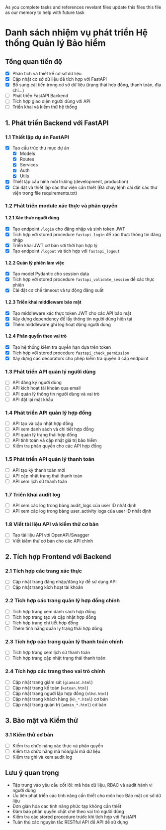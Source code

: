 As you complete tasks and references revelant files update this files this file as our memory to help with future task

# Danh sách nhiệm vụ phát triển Hệ thống Quản lý Bảo hiểm

## Tổng quan tiến độ
- [x] Phân tích và thiết kế cơ sở dữ liệu
- [x] Cập nhật cơ sở dữ liệu để tích hợp với FastAPI
- [x] Bổ sung cải tiến trong cơ sở dữ liệu (trạng thái hợp đồng, thanh toán, địa chỉ...)
- [ ] Phát triển FastAPI Backend
- [ ] Tích hợp giao diện người dùng với API
- [ ] Triển khai và kiểm thử hệ thống

## 1. Phát triển Backend với FastAPI

### 1.1 Thiết lập dự án FastAPI
- [x] Tạo cấu trúc thư mục dự án
  - [x] Models
  - [x] Routes
  - [x] Services
  - [x] Auth
  - [x] Utils
- [x] Thiết lập cấu hình môi trường (development, production)
- [x] Cài đặt và thiết lập các thư viện cần thiết
(Đã chạy lệnh cài đặt các thư viện trong file requirements.txt)

### 1.2 Phát triển module xác thực và phân quyền

#### 1.2.1 Xác thực người dùng
- [x] Tạo endpoint `/login` cho đăng nhập và sinh token JWT
- [x] Tích hợp với stored procedure `fastapi_login` để xác thực thông tin đăng nhập
- [x] Triển khai JWT cơ bản với thời hạn hợp lý
- [x] Tạo endpoint `/logout` và tích hợp với `fastapi_logout`

#### 1.2.2 Quản lý phiên làm việc
- [x] Tạo model Pydantic cho session data
- [x] Tích hợp với stored procedure `fastapi_validate_session` để xác thực phiên
- [x] Cài đặt cơ chế timeout và tự động đăng xuất

#### 1.2.3 Triển khai middleware bảo mật
- [x] Tạo middleware xác thực token JWT cho các API bảo mật
- [x] Xây dựng dependency để lấy thông tin người dùng hiện tại
- [x] Thêm middleware ghi log hoạt động người dùng

#### 1.2.4 Phân quyền theo vai trò
- [x] Tạo hệ thống kiểm tra quyền hạn dựa trên token
- [x] Tích hợp với stored procedure `fastapi_check_permission`
- [x] Xây dựng các decorators cho phép kiểm tra quyền ở cấp endpoint

### 1.3 Phát triển API quản lý người dùng
- [ ] API đăng ký người dùng
- [ ] API kích hoạt tài khoản qua email
- [ ] API quản lý thông tin người dùng và vai trò
- [ ] API đặt lại mật khẩu 

### 1.4 Phát triển API quản lý hợp đồng
- [ ] API tạo và cập nhật hợp đồng
- [ ] API xem danh sách và chi tiết hợp đồng
- [ ] API quản lý trạng thái hợp đồng
- [ ] API tính toán và cập nhật giá trị bảo hiểm
- [ ] Kiểm tra phân quyền cho các API hợp đồng

### 1.5 Phát triển API quản lý thanh toán
- [ ] API tạo kỳ thanh toán mới
- [ ] API cập nhật trạng thái thanh toán
- [ ] API xem lịch sử thanh toán

### 1.7 Triển khai audit log
- [ ] API xem các log trong bảng audit_logs của user ID nhất định
- [ ] API xem các log trong bảng user_activity logs của user ID nhất định

### 1.8 Viết tài liệu API và kiểm thử cơ bản
- [ ] Tạo tài liệu API với OpenAPI/Swagger
- [ ] Viết kiểm thử cơ bản cho các API chính

## 2. Tích hợp Frontend với Backend

### 2.1 Tích hợp các trang xác thực
- [ ] Cập nhật trang đăng nhập/đăng ký để sử dụng API
- [ ] Cập nhật trang kích hoạt tài khoản

### 2.2 Tích hợp các trang quản lý hợp đồng chính
- [ ] Tích hợp trang xem danh sách hợp đồng
- [ ] Tích hợp trang tạo và cập nhật hợp đồng
- [ ] Tích hợp trang chi tiết hợp đồng
- [ ] Thêm tính năng quản lý trạng thái hợp đồng

### 2.3 Tích hợp các trang quản lý thanh toán chính
- [ ] Tích hợp trang xem lịch sử thanh toán
- [ ] Tích hợp trang cập nhật trạng thái thanh toán

### 2.4 Tích hợp các trang theo vai trò chính
- [ ] Cập nhật trang giám sát (`giamsat.html`) 
- [ ] Cập nhật trang kế toán (`ketoan.html`)
- [ ] Cập nhật trang người lập hợp đồng (`nlhd.html`)
- [ ] Cập nhật trang khách hàng (`kh_*.html`) cơ bản
- [ ] Cập nhật trang quản trị (`admin_*.html`) cơ bản

## 3. Bảo mật và Kiểm thử

### 3.1 Kiểm thử cơ bản
- [ ] Kiểm tra chức năng xác thực và phân quyền
- [ ] Kiểm tra chức năng mã hóa/giải mã dữ liệu
- [ ] Kiểm tra ghi và xem audit log

## Lưu ý quan trọng
- Tập trung vào yêu cầu cốt lõi: mã hóa dữ liệu, RBAC và audit hành vi người dùng
- Ưu tiên phát triển các tính năng cần thiết cho môn học Bảo mật cơ sở dữ liệu
- Đơn giản hóa các tính năng phức tạp không cần thiết
- Đảm bảo phân quyền chặt chẽ theo vai trò người dùng
- Kiểm tra các stored procedure trước khi tích hợp với FastAPI
- Tuân thủ các nguyên tắc RESTful API để API dễ sử dụng
